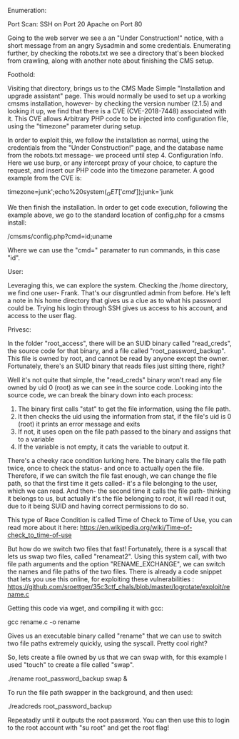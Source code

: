 Enumeration:

Port Scan:
  SSH on Port 20
  Apache on Port 80

Going to the web server we see a an "Under Construction!" notice, with a short message from an angry Sysadmin and some credentials. Enumerating further, by checking the 
robots.txt we see a directory that's been blocked from crawling, along with another note about finishing the CMS setup. 

Foothold:

Visiting that directory, brings us to the CMS Made Simple "Installation and upgrade assistant" page. This would normally be used to set up a working cmsms installation,
however- by checking the version number (2.1.5) and looking it up, we find that there is a CVE (CVE-2018-7448) associated with it. This CVE allows Arbitrary PHP code to be 
injected into configuration file, using the "timezone" parameter during setup. 

In order to exploit this, we follow the installation as normal, using the credentials from the "Under Construction!" page, and the database name from the robots.txt message- 
we proceed until step 4. Configuration Info. Here we use burp, or any intercept proxy of your choice, to capture the request, and insert our PHP code into the timezone
parameter. A good example from the CVE is:

  timezone=junk';echo%20system($_GET['cmd']);$junk='junk 
  
We then finish the installation. In order to get code execution, following the example above, we go to the standard location of config.php for a cmsms install:

  /cmsms/config.php?cmd=id;uname

Where we can use the "cmd=" paramater to run commands, in this case "id". 

User:

Leveraging this, we can explore the system. Checking the /home directory, we find one user- Frank. That's our disgruntled admin from before. He's left a note in his home 
directory that gives us a clue as to what his password could be. Trying his login through SSH gives us access to his account, and access to the user flag.

Privesc:

In the folder "root_access", there will be an SUID binary called "read_creds", the source code for that binary, and a file called "root_password_backup". This file is owned 
by root, and cannot be read by anyone except the owner. Fortunately, there's an SUID binary that reads files just sitting there, right? 

Well it's not quite that simple, the "read_creds" binary won't read any file owned by uid 0 (root) as we can see in the source code. Looking into the source code, we can 
break the binary down into each process:

1. The binary first calls "stat" to get the file information, using the file path. 
2. It then checks the uid using the information from stat, if the file's uid is 0 (root) it prints an error message and exits
3. If not, it uses open on the file path passed to the binary and assigns that to a variable
4. If the variable is not empty, it cats the variable to output it. 

There's a cheeky race condition lurking here. The binary calls the file path twice, once to check the status- and once to actually open the file. Therefore, if we can switch 
the file fast enough, we can change the file path, so that the first time it gets called- it's a file belonging to the user, which we can read. And then- the second time it 
calls the file path- thinking it belongs to us, but actually it's the file belonging to root, it will read it out, due to it being SUID and having correct permissions to 
do so. 

This type of Race Condition is called Time of Check to Time of Use, you can read more about it here: https://en.wikipedia.org/wiki/Time-of-check_to_time-of-use 

But how do we switch two files that fast! Fortunately, there is a syscall that lets us swap two files, called "renameat2". Using this system call, with two file path 
arguments and the option "RENAME_EXCHANGE", we can switch the names and file paths of the two files. There is already a code snippet that lets you use this online, for 
exploiting these vulnerabilities : https://github.com/sroettger/35c3ctf_chals/blob/master/logrotate/exploit/rename.c

Getting this code via wget, and compiling it with gcc:
  
  gcc rename.c -o rename

Gives us an executable binary called "rename" that we can use to switch two file paths extremely quickly, using the syscall. Pretty cool right?

So, lets create a file owned by us that we can swap with, for this example I used "touch" to create a file called "swap". 

  ./rename root_password_backup swap & 

To run the file path swapper in the background, and then used:

  ./readcreds root_password_backup

Repeatadly until it outputs the root password. You can then use this to login to the root account with "su root" and get the root flag!
